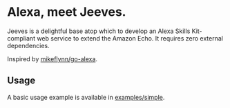 # Alexa, meet Jeeves.

Jeeves is a delightful base atop which to develop an Alexa Skills Kit-compliant
web service to extend the Amazon Echo. It requires zero external dependencies.

Inspired by [mikeflynn/go-alexa][go-alexa].

## Usage

A basic usage example is available in [examples/simple][simple-example].

[go-alexa]: https://github.com/mikeflynn/go-alexa
[simple-example]: https://github.com/codykrieger/jeeves/blob/master/examples/simple/main.go
